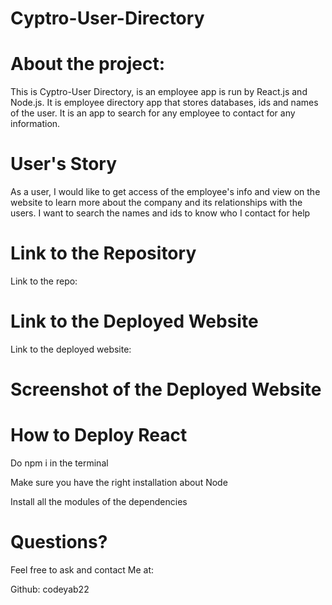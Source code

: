 # Cyptro-User-Directory

# About the project:

This is Cyptro-User Directory, is an employee app is run by React.js and Node.js. It is employee directory app that stores databases, ids and names of the user. 
It is an app to search for any employee to contact for any information. 

# User's Story

As a user, I would like to get access of the employee's info and view on the website to learn more 
about the company and its relationships with the users. I want to search the names and ids to know 
who I contact for help

# Link to the Repository
Link to the repo:

# Link to the Deployed Website
Link to the deployed website:

# Screenshot of the Deployed Website



# How to Deploy React

Do npm i in the terminal

Make sure you have the right  installation about
Node 

Install all the modules of the dependencies


# Questions?

Feel free to ask and contact Me at:

Github: codeyab22 
